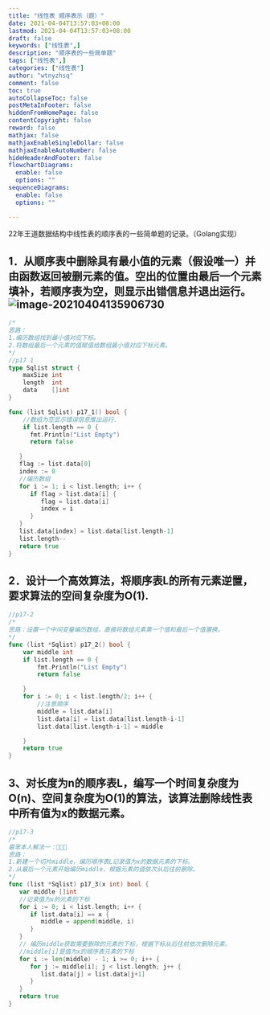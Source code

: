 ```yaml
---
title: "线性表 顺序表示（题）"
date: 2021-04-04T13:57:03+08:00
lastmod: 2021-04-04T13:57:03+08:00
draft: false
keywords: ["线性表",]
description: "顺序表的一些简单题"
tags: ["线性表",]
categories: ["线性表"]
author: "wtnyzhsq"
comment: false
toc: true
autoCollapseToc: false
postMetaInFooter: false
hiddenFromHomePage: false
contentCopyright: false
reward: false
mathjax: false
mathjaxEnableSingleDollar: false
mathjaxEnableAutoNumber: false
hideHeaderAndFooter: false
flowchartDiagrams:
  enable: false
  options: ""
sequenceDiagrams: 
  enable: false
  options: ""

---
```


 22年王道数据结构中线性表的顺序表的一些简单题的记录。（Golang实现）

<!--more-->

## 1．从顺序表中删除具有最小值的元素（假设唯一）并由函数返回被删元素的值。空出的位置由最后一个元素填补，若顺序表为空，则显示出错信息并退出运行。![image-20210404135906730](https://cdn.jsdelivr.net/gh/wtnyzhsq/cdnstatic/img/20210404135915.png)

```go
/*
思路：
1.编历数组找到最小值对应下标。
2.将数组最后一个元素的值赋值给数组最小值对应下标元素。
*/
//p17 1
type Sqlist struct {
	maxSize int
	length  int
	data    []int
}

func (list Sqlist) p17_1() bool {
    //数组为空显示错误信息推出运行.
    if list.length == 0 {
      fmt.Println("List Empty")
      return false

   }
   flag := list.data[0]
   index := 0
   //编历数组
   for i := 1; i < list.length; i++ {
      if flag > list.data[i] {
         flag = list.data[i]
         index = i
      }
   }
   list.data[index] = list.data[list.length-1]
   list.length--
   return true
}
```

## 2．设计一个高效算法，将顺序表L的所有元素逆置，要求算法的空间复杂度为O(1).

```go
//p17-2
/*
思路：设置一个中间变量编历数组，直接将数组元素第一个值和最后一个值置换。
*/
func (list *Sqlist) p17_2() bool {
	var middle int
	if list.length == 0 {
		fmt.Println("List Empty")
		return false

	}
	for i := 0; i < list.length/2; i++ {
		//注意顺序
		middle = list.data[i]
		list.data[i] = list.data[list.length-i-1]
		list.data[list.length-i-1] = middle

	}
	return true
}
```

## 3、对长度为n的顺序表L，编写一个时间复杂度为O(n)、空间复杂度为O(1)的算法，该算法删除线性表中所有值为x的数据元素。

```go
//p17-3
/*
最笨本人解法一：🤡🤡🤡
思路：
1.新建一个切片middle，编历顺序表L记录值为x的数据元素的下标。
2.从最后一个元素开始编历middle，根据元素的值依次从后往前删除。
*/
func (list *Sqlist) p17_3(x int) bool {
   var middle []int
   //记录值为x的元素的下标
   for i := 0; i < list.length; i++ {
      if list.data[i] == x {
         middle = append(middle, i)
      }
   }
   // 编历middle获取需要删除的元素的下标，根据下标从后往前依次删除元素。
   //middle[i]是值为x的顺序表元素的下标
   for i := len(middle) - 1; i >= 0; i++ {
      for j := middle[i]; j < list.length; j++ {
         list.data[j] = list.data[j+1]
      }
   }
   return true
}


```



